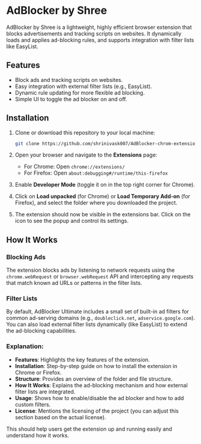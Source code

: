 # AdBlocker by Shree

AdBlocker by Shree is a lightweight, highly efficient browser extension that blocks advertisements and tracking scripts on websites. It dynamically loads and applies ad-blocking rules, and supports integration with filter lists like EasyList.

## Features

- Block ads and tracking scripts on websites.
- Easy integration with external filter lists (e.g., EasyList).
- Dynamic rule updating for more flexible ad blocking.
- Simple UI to toggle the ad blocker on and off.

## Installation

1. Clone or download this repository to your local machine:
    ```bash
    git clone https://github.com/shrinivask007/AdBlocker-chrom-extension.git
    ```

2. Open your browser and navigate to the **Extensions** page:
    - For Chrome: Open `chrome://extensions/`
    - For Firefox: Open `about:debugging#/runtime/this-firefox`

3. Enable **Developer Mode** (toggle it on in the top right corner for Chrome).

4. Click on **Load unpacked** (for Chrome) or **Load Temporary Add-on** (for Firefox), and select the folder where you downloaded the project.

5. The extension should now be visible in the extensions bar. Click on the icon to see the popup and control its settings.


## How It Works

### Blocking Ads

The extension blocks ads by listening to network requests using the `chrome.webRequest` or `browser.webRequest` API and intercepting any requests that match known ad URLs or patterns in the filter lists.

### Filter Lists

By default, AdBlocker Ultimate includes a small set of built-in ad filters for common ad-serving domains (e.g., `doubleclick.net`, `adservice.google.com`). You can also load external filter lists dynamically (like EasyList) to extend the ad-blocking capabilities.


### Explanation:

- **Features**: Highlights the key features of the extension.
- **Installation**: Step-by-step guide on how to install the extension in Chrome or Firefox.
- **Structure**: Provides an overview of the folder and file structure.
- **How It Works**: Explains the ad-blocking mechanism and how external filter lists are integrated.
- **Usage**: Shows how to enable/disable the ad blocker and how to add custom filters.
- **License**: Mentions the licensing of the project (you can adjust this section based on the actual license).

This should help users get the extension up and running easily and understand how it works.



